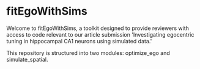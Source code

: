 # fitEgoWithSims

Welcome to fitEgoWithSims, a toolkit designed to provide reviewers with access to code relevant to our article submission 'Investigating egocentric tuning in hippocampal CA1 neurons using simulated data.' 

This repository is structured into two modules: optimize_ego and simulate_spatial.
 
